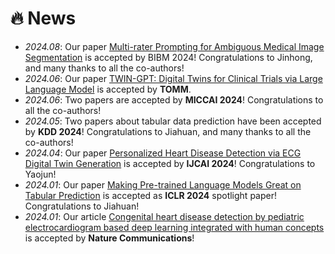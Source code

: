 # 🔥 News
- *2024.08*: Our paper [Multi-rater Prompting for Ambiguous Medical Image Segmentation](https://arxiv.org/pdf/2404.07580) is accepted by BIBM 2024! Congratulations to Jinhong, and many thanks to all the co-authors!
- *2024.06*: Our paper [TWIN-GPT: Digital Twins for Clinical Trials via Large Language Model](https://arxiv.org/pdf/2404.01273) is accepted by **TOMM**.
- *2024.06*: Two papers are accepted by **MICCAI 2024**! Congratulations to all the co-authors!
- *2024.05*: Two papers about tabular data prediction have been accepted by **KDD 2024**! Congratulations to Jiahuan, and many thanks to all the co-authors!
- *2024.04*: Our paper [Personalized Heart Disease Detection via ECG Digital Twin Generation](https://arxiv.org/pdf/2404.11171) is accepted by **IJCAI 2024**! Congratulations to Yaojun!
- *2024.01*: Our paper [Making Pre-trained Language Models Great on Tabular Prediction](https://openreview.net/pdf?id=anzIzGZuLi) is accepted as **ICLR 2024** spotlight paper! Congratulations to Jiahuan!
- *2024.01*: Our article [Congenital heart disease detection by pediatric electrocardiogram based deep learning integrated with human concepts](https://www.nature.com/articles/s41467-024-44930-y) is accepted by **Nature Communications**!
